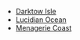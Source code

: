 - [Darktow Isle](darktow-isle)
- [Lucidian Ocean](lucidian-ocean)
- [Menagerie Coast](menagerie-coast)
